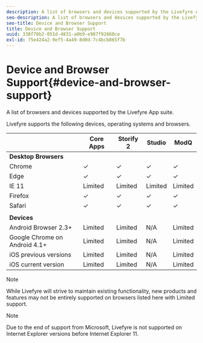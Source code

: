```yaml
---
description: A list of browsers and devices supported by the Livefyre App suite.
seo-description: A list of browsers and devices supported by the Livefyre App suite.
seo-title: Device and Browser Support
title: Device and Browser Support
uuid: 338f78b2-051d-4831-a0b9-e987f92660ce
exl-id: 75e424a2-9ef5-4a49-8d0d-7c4bcb865f7b
---
```

# Device and Browser Support{#device-and-browser-support}

A list of browsers and devices supported by the Livefyre App suite.

Livefyre supports the following devices, operating systems and browsers.

|  | Core Apps | Storify 2 | Studio | ModQ |
|---|---|---|---|---|
| **Desktop Browsers** | | | | |
|  Chrome | ✓ | ✓ | ✓ | ✓ |
|  Edge | ✓ | ✓ | ✓ | ✓ |
|  IE 11 | Limited | Limited | Limited | Limited |
|  Firefox | ✓ | ✓ | ✓ | ✓ |
|  Safari | ✓ | ✓ | ✓ | ✓ |
|  | | | | |
| **Devices** | | | | |
|  Android Browser 2.3+ | Limited | Limited | N/A | Limited |
|  Google Chrome on Android 4.1+ | Limited | Limited | N/A | Limited |
|  iOS previous versions | Limited | Limited | N/A | Limited |
|  iOS current version | Limited | Limited | N/A | Limited |

>[!NOTE]
>
>While Livefyre will strive to maintain existing functionality, new products and features may not be entirely supported on browsers listed here with Limited support.

>[!NOTE]
>
>Due to the end of support from Microsoft, Livefyre is not supported on Internet Explorer versions before Internet Explorer 11.
